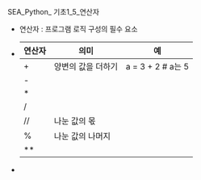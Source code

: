 SEA_Python_ 기초1_5_연산자

- 연산자 : 프로그램 로직 구성의 필수 요소

- | 연산자 | 의미               | 예                |
  | ------ | ------------------ | ----------------- |
  | +      | 양변의 값을 더하기 | a = 3 + 2 # a는 5 |
  | -      |                    |                   |
  | *      |                    |                   |
  | /      |                    |                   |
  | //     | 나눈 값의 몫       |                   |
  | %      | 나눈 값의 나머지   |                   |
  | **     |                    |                   |

- 

